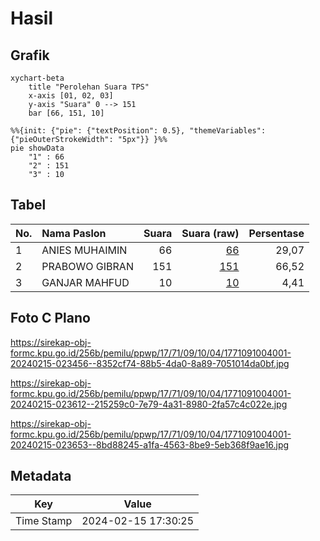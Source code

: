 # Hasil

## Grafik

```mermaid
xychart-beta
    title "Perolehan Suara TPS"
    x-axis [01, 02, 03]
    y-axis "Suara" 0 --> 151
    bar [66, 151, 10]
```

```mermaid
%%{init: {"pie": {"textPosition": 0.5}, "themeVariables": {"pieOuterStrokeWidth": "5px"}} }%%
pie showData
    "1" : 66
    "2" : 151
    "3" : 10
```

## Tabel

| No. | Nama Paslon    | Suara | Suara (raw) | Persentase |
|:--- |:-------------- | -----:| -----------:| ----------:|
| 1   | ANIES MUHAIMIN | 66    | [66][p-1]   | 29,07      |
| 2   | PRABOWO GIBRAN | 151   | [151][p-2]  | 66,52      |
| 3   | GANJAR MAHFUD  | 10    | [10][p-3]   | 4,41       |


[p-1]: https://github.com/gigit-pemilu/pemilu-2024-17-bengkulu/blob/main/pilpres/hitung-suara/sub/17-bengkulu/sub/71-kota-bengkulu/sub/09-singaran-pati/sub/1004-padang-nangka/sub/001-tps/sub/paslon-1.txt
[p-2]: https://github.com/gigit-pemilu/pemilu-2024-17-bengkulu/blob/main/pilpres/hitung-suara/sub/17-bengkulu/sub/71-kota-bengkulu/sub/09-singaran-pati/sub/1004-padang-nangka/sub/001-tps/sub/paslon-2.txt
[p-3]: https://github.com/gigit-pemilu/pemilu-2024-17-bengkulu/blob/main/pilpres/hitung-suara/sub/17-bengkulu/sub/71-kota-bengkulu/sub/09-singaran-pati/sub/1004-padang-nangka/sub/001-tps/sub/paslon-3.txt

## Foto C Plano

https://sirekap-obj-formc.kpu.go.id/256b/pemilu/ppwp/17/71/09/10/04/1771091004001-20240215-023456--8352cf74-88b5-4da0-8a89-7051014da0bf.jpg

https://sirekap-obj-formc.kpu.go.id/256b/pemilu/ppwp/17/71/09/10/04/1771091004001-20240215-023612--215259c0-7e79-4a31-8980-2fa57c4c022e.jpg

https://sirekap-obj-formc.kpu.go.id/256b/pemilu/ppwp/17/71/09/10/04/1771091004001-20240215-023653--8bd88245-a1fa-4563-8be9-5eb368f9ae16.jpg


## Metadata

| Key        | Value               |
| ---------- | ------------------- |
| Time Stamp | 2024-02-15 17:30:25 |



